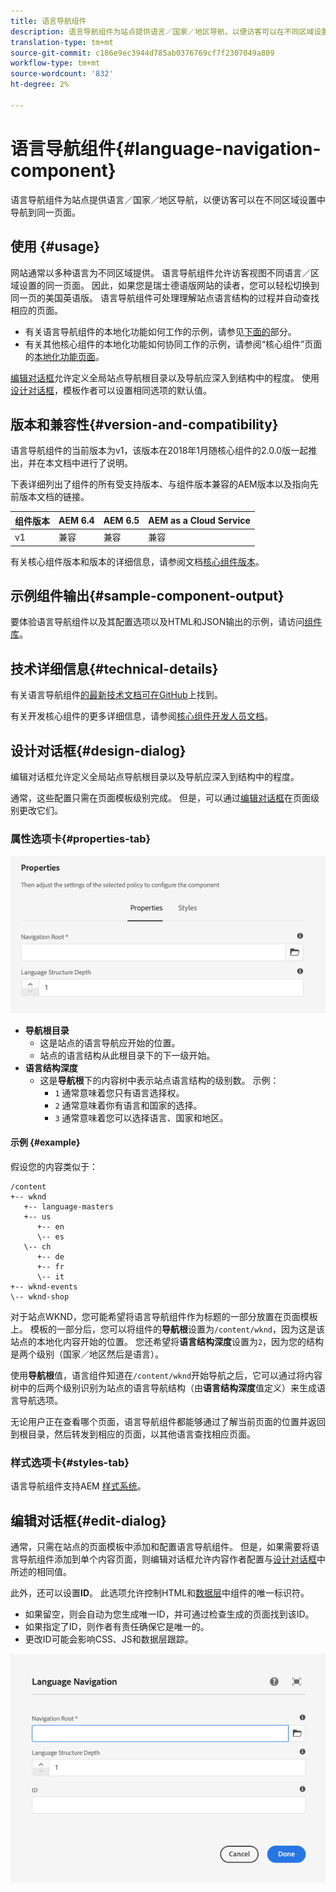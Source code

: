```yaml
---
title: 语言导航组件
description: 语言导航组件为站点提供语言／国家／地区导航，以便访客可以在不同区域设置中导航到同一页面。
translation-type: tm+mt
source-git-commit: c186e9ec3944d785ab0376769cf7f2307049a809
workflow-type: tm+mt
source-wordcount: '832'
ht-degree: 2%

---
```



# 语言导航组件{#language-navigation-component}

语言导航组件为站点提供语言／国家／地区导航，以便访客可以在不同区域设置中导航到同一页面。

## 使用 {#usage}

网站通常以多种语言为不同区域提供。 语言导航组件允许访客视图不同语言／区域设置的同一页面。 因此，如果您是瑞士德语版网站的读者，您可以轻松切换到同一页的美国英语版。 语言导航组件可处理理解站点语言结构的过程并自动查找相应的页面。

* 有关语言导航组件的本地化功能如何工作的示例，请参见[下面的](#example)部分。
* 有关其他核心组件的本地化功能如何协同工作的示例，请参阅“核心组件”页面的[本地化功能页面](/help/get-started/localization.md)。

[编辑对话框](#edit-dialog)允许定义全局站点导航根目录以及导航应深入到结构中的程度。 使用[设计对话框](#design-dialog)，模板作者可以设置相同选项的默认值。

## 版本和兼容性{#version-and-compatibility}

语言导航组件的当前版本为v1，该版本在2018年1月随核心组件的2.0.0版一起推出，并在本文档中进行了说明。

下表详细列出了组件的所有受支持版本、与组件版本兼容的AEM版本以及指向先前版本文档的链接。

| 组件版本 | AEM 6.4 | AEM 6.5 | AEM as a Cloud Service |
|--- |--- |--- |---|
| v1 | 兼容 | 兼容 | 兼容 |

有关核心组件版本和版本的详细信息，请参阅文档[核心组件版本](/help/versions.md)。

## 示例组件输出{#sample-component-output}

要体验语言导航组件以及其配置选项以及HTML和JSON输出的示例，请访问[组件库](https://adobe.com/go/aem_cmp_library_langnav)。

## 技术详细信息{#technical-details}

有关语言导航组件[的最新技术文档可在GitHub](https://adobe.com/go/aem_cmp_tech_langnav_v1)上找到。

有关开发核心组件的更多详细信息，请参阅[核心组件开发人员文档](/help/developing/overview.md)。

## 设计对话框{#design-dialog}

编辑对话框允许定义全局站点导航根目录以及导航应深入到结构中的程度。

通常，这些配置只需在页面模板级别完成。 但是，可以通过[编辑对话框](#edit-dialog)在页面级别更改它们。

### 属性选项卡{#properties-tab}

![语言导航组件的设计对话框](/help/assets/language-navigation-design.png)

* **导航根目录**
   * 这是站点的语言导航应开始的位置。
   * 站点的语言结构从此根目录下的下一级开始。
* **语言结构深度**
   * 这是&#x200B;**导航根**&#x200B;下的内容树中表示站点语言结构的级别数。 示例：
      * `1` 通常意味着您只有语言选择权。
      * `2` 通常意味着你有语言和国家的选择。
      * `3` 通常意味着您可以选择语言、国家和地区。

#### 示例 {#example}

假设您的内容类似于：

```
/content
+-- wknd
   +-- language-masters
   +-- us
      +-- en
      \-- es
   \-- ch
      +-- de
      +-- fr
      \-- it
+-- wknd-events
\-- wknd-shop
```

对于站点WKND，您可能希望将语言导航组件作为标题的一部分放置在页面模板上。 模板的一部分后，您可以将组件的&#x200B;**导航根**&#x200B;设置为`/content/wknd`，因为这是该站点的本地化内容开始的位置。 您还希望将&#x200B;**语言结构深度**&#x200B;设置为`2`，因为您的结构是两个级别（国家／地区然后是语言）。

使用&#x200B;**导航根**&#x200B;值，语言组件知道在`/content/wknd`开始导航之后，它可以通过将内容树中的后两个级别识别为站点的语言导航结构（由&#x200B;**语言结构深度**&#x200B;值定义）来生成语言导航选项。

无论用户正在查看哪个页面，语言导航组件都能够通过了解当前页面的位置并返回到根目录，然后转发到相应的页面，以其他语言查找相应页面。

### 样式选项卡{#styles-tab}

语言导航组件支持AEM [样式系统](/help/get-started/authoring.md#component-styling)。

## 编辑对话框{#edit-dialog}

通常，只需在站点的页面模板中添加和配置语言导航组件。 但是，如果需要将语言导航组件添加到单个内容页面，则编辑对话框允许内容作者配置与[设计对话框](#design-dialog)中所述的相同值。

此外，还可以设置&#x200B;**ID**。 此选项允许控制HTML和[数据层](/help/developing/data-layer/overview.md)中组件的唯一标识符。

* 如果留空，则会自动为您生成唯一ID，并可通过检查生成的页面找到该ID。
* 如果指定了ID，则作者有责任确保它是唯一的。
* 更改ID可能会影响CSS、JS和数据层跟踪。

![语言导航组件的编辑对话框](/help/assets/language-navigation-edit.png)

